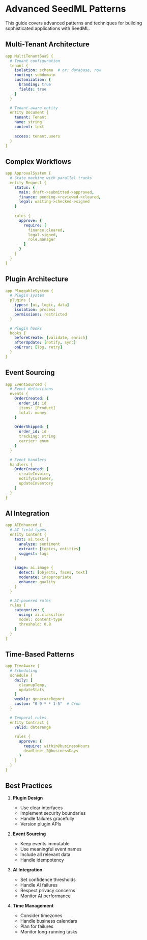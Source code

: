 # Advanced SeedML Patterns

This guide covers advanced patterns and techniques for building sophisticated applications with SeedML.

## Multi-Tenant Architecture

```yaml
app MultiTenantSaaS {
  # Tenant configuration
  tenant {
    isolation: schema  # or: database, row
    routing: subdomain
    customization: {
      branding: true
      fields: true
    }
  }

  # Tenant-aware entity
  entity Document {
    tenant: Tenant
    name: string
    content: text
    
    access: tenant.users
  }
}
```

## Complex Workflows

```yaml
app ApprovalSystem {
  # State machine with parallel tracks
  entity Request {
    status: {
      main: draft->submitted->approved,
      finance: pending->reviewed->cleared,
      legal: waiting->checked->signed
    }
    
    rules {
      approve: {
        require: [
          finance.cleared,
          legal.signed,
          role.manager
        ]
      }
    }
  }
}
```

## Plugin Architecture

```yaml
app PluggableSystem {
  # Plugin system
  plugins {
    types: [ui, logic, data]
    isolation: process
    permissions: restricted
  }

  # Plugin hooks
  hooks {
    beforeCreate: [validate, enrich]
    afterUpdate: [notify, sync]
    onError: [log, retry]
  }
}
```

## Event Sourcing

```yaml
app EventSourced {
  # Event definitions
  events {
    OrderCreated: {
      order_id: id
      items: [Product]
      total: money
    }
    
    OrderShipped: {
      order_id: id
      tracking: string
      carrier: enum
    }
  }

  # Event handlers
  handlers {
    OrderCreated: [
      createInvoice,
      notifyCustomer,
      updateInventory
    ]
  }
}
```

## AI Integration

```yaml
app AIEnhanced {
  # AI field types
  entity Content {
    text: ai.text {
      analyze: sentiment
      extract: [topics, entities]
      suggest: tags
    }
    
    image: ai.image {
      detect: [objects, faces, text]
      moderate: inappropriate
      enhance: quality
    }
  }

  # AI-powered rules
  rules {
    categorize: {
      using: ai.classifier
      model: content-type
      threshold: 0.8
    }
  }
}
```

## Time-Based Patterns

```yaml
app TimeAware {
  # Scheduling
  schedule {
    daily: [
      cleanupTemp,
      updateStats
    ]
    weekly: generateReport
    custom: "0 9 * * 1-5"  # Cron
  }

  # Temporal rules
  entity Contract {
    valid: daterange
    
    rules {
      approve: {
        require: within@businessHours
        deadline: 2@businessDays
      }
    }
  }
}
```

## Best Practices

1. **Plugin Design**
   - Use clear interfaces
   - Implement security boundaries
   - Handle failures gracefully
   - Version plugin APIs

2. **Event Sourcing**
   - Keep events immutable
   - Use meaningful event names
   - Include all relevant data
   - Handle idempotency

3. **AI Integration**
   - Set confidence thresholds
   - Handle AI failures
   - Respect privacy concerns
   - Monitor AI performance

4. **Time Management**
   - Consider timezones
   - Handle business calendars
   - Plan for failures
   - Monitor long-running tasks
